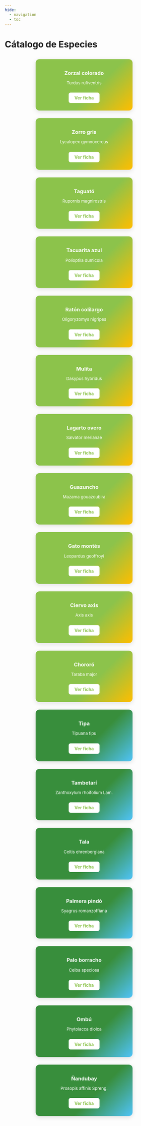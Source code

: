 ```yaml
---
hide:
  - navigation
  - toc
---
```

# Cátalogo de Especies

<!-- <div class="iframe-container-map">
    <iframe 
        src="https://padlet.com/noelibaeza/c-talogo-de-especies-eaisgy6z16fl1kl0"
        style="width:100%; min-height:600px;" 
        allow="fullscreen"
        loading="lazy" 
        referrerpolicy="no-referrer-when-downgrade">
    </iframe>
</div>

<div class="button-container">
    <a href="https://padlet.com/noelibaeza/c-talogo-de-especies-eaisgy6z16fl1kl0" 
       target="_blank" 
       class="open-button">
       Ver cátalogo de especies
    </a>
</div> -->
<div style="display: flex; flex-wrap: wrap; gap: 24px; justify-content: center; margin: 30px 0;">
  <div style="background: linear-gradient(135deg, #8cc34b 60%, #ffbd00 100%); border-radius: 12px; box-shadow: 0 4px 16px rgba(0,0,0,0.12); padding: 24px; width: 260px; text-align: center;">
    <h3 style="margin: 10px 0 6px 0; color: #fff;">Zorzal colorado</h3>
    <p style="color: #fff; font-size: 0.95em;">Turdus rufiventris</p>
    <a href="https://drive.google.com/file/d/1Gl7P986VhY_cnE04c7Jm4GemQ8VrHqpJ/view?usp=sharing" target="_blank" style="display: inline-block; margin-top: 10px; padding: 8px 18px; background: #fff; color: #8cc34b; border-radius: 6px; font-weight: bold; text-decoration: none; transition: background 0.2s, color 0.2s;">Ver ficha</a>
  </div>
  <div style="background: linear-gradient(135deg, #8cc34b 60%, #ffbd00 100%); border-radius: 12px; box-shadow: 0 4px 16px rgba(0,0,0,0.12); padding: 24px; width: 260px; text-align: center;">
    <h3 style="margin: 10px 0 6px 0; color: #fff;">Zorro gris</h3>
    <p style="color: #fff; font-size: 0.95em;">Lycalopex gymnocercus</p>
    <a href="https://drive.google.com/file/d/1wZInR1zUoPKH4mJpnu0xvnFnSr3WKepJ/view?usp=sharing" target="_blank" style="display: inline-block; margin-top: 10px; padding: 8px 18px; background: #fff; color: #8cc34b; border-radius: 6px; font-weight: bold; text-decoration: none; transition: background 0.2s, color 0.2s;">Ver ficha</a>
  </div>
  <div style="background: linear-gradient(135deg, #8cc34b 60%, #ffbd00 100%); border-radius: 12px; box-shadow: 0 4px 16px rgba(0,0,0,0.12); padding: 24px; width: 260px; text-align: center;">
    <h3 style="margin: 10px 0 6px 0; color: #fff;">Taguató</h3>
    <p style="color: #fff; font-size: 0.95em;">Rupornis magnirostris</p>
    <a href="https://drive.google.com/file/d/1UN21DqA-z59vtQsUzNw7Ly15RXdeY4Jt/view?usp=sharing" target="_blank" style="display: inline-block; margin-top: 10px; padding: 8px 18px; background: #fff; color: #8cc34b; border-radius: 6px; font-weight: bold; text-decoration: none; transition: background 0.2s, color 0.2s;">Ver ficha</a>
  </div>
  <div style="background: linear-gradient(135deg, #8cc34b 60%, #ffbd00 100%); border-radius: 12px; box-shadow: 0 4px 16px rgba(0,0,0,0.12); padding: 24px; width: 260px; text-align: center;">
    <h3 style="margin: 10px 0 6px 0; color: #fff;">Tacuarita azul</h3>
    <p style="color: #fff; font-size: 0.95em;">Polioptila dumicola</p>
    <a href="https://drive.google.com/file/d/1OKVH7YslPyRsztgcJ960vqgLFyem8ZgU/view?usp=sharing" target="_blank" style="display: inline-block; margin-top: 10px; padding: 8px 18px; background: #fff; color: #8cc34b; border-radius: 6px; font-weight: bold; text-decoration: none; transition: background 0.2s, color 0.2s;">Ver ficha</a>
  </div>
  <div style="background: linear-gradient(135deg, #8cc34b 60%, #ffbd00 100%); border-radius: 12px; box-shadow: 0 4px 16px rgba(0,0,0,0.12); padding: 24px; width: 260px; text-align: center;">
    <h3 style="margin: 10px 0 6px 0; color: #fff;">Ratón colilargo</h3>
    <p style="color: #fff; font-size: 0.95em;">Oligoryzomys nigripes</p>
    <a href="https://drive.google.com/file/d/1BB6-I_LIGLiDZNlQ2cXlHR9hWlfmbXEo/view?usp=sharing" target="_blank" style="display: inline-block; margin-top: 10px; padding: 8px 18px; background: #fff; color: #8cc34b; border-radius: 6px; font-weight: bold; text-decoration: none; transition: background 0.2s, color 0.2s;">Ver ficha</a>
  </div>
  <div style="background: linear-gradient(135deg, #8cc34b 60%, #ffbd00 100%); border-radius: 12px; box-shadow: 0 4px 16px rgba(0,0,0,0.12); padding: 24px; width: 260px; text-align: center;">
    <h3 style="margin: 10px 0 6px 0; color: #fff;">Mulita</h3>
    <p style="color: #fff; font-size: 0.95em;">Dasypus hybridus</p>
    <a href="https://drive.google.com/file/d/1w1vQsMTuC6LE2X7-_4oS_kxMAFctN3Oe/view?usp=sharing" target="_blank" style="display: inline-block; margin-top: 10px; padding: 8px 18px; background: #fff; color: #8cc34b; border-radius: 6px; font-weight: bold; text-decoration: none; transition: background 0.2s, color 0.2s;">Ver ficha</a>
  </div>
  <div style="background: linear-gradient(135deg, #8cc34b 60%, #ffbd00 100%); border-radius: 12px; box-shadow: 0 4px 16px rgba(0,0,0,0.12); padding: 24px; width: 260px; text-align: center;">
    <h3 style="margin: 10px 0 6px 0; color: #fff;">Lagarto overo</h3>
    <p style="color: #fff; font-size: 0.95em;">Salvator merianae
</p>
    <a href="https://drive.google.com/file/d/1V5wkoGvilwsIPz6AlgGa2rhU2YsuOSRI/view?usp=sharing" target="_blank" style="display: inline-block; margin-top: 10px; padding: 8px 18px; background: #fff; color: #8cc34b; border-radius: 6px; font-weight: bold; text-decoration: none; transition: background 0.2s, color 0.2s;">Ver ficha</a>
  </div>
  <div style="background: linear-gradient(135deg, #8cc34b 60%, #ffbd00 100%); border-radius: 12px; box-shadow: 0 4px 16px rgba(0,0,0,0.12); padding: 24px; width: 260px; text-align: center;">
    <h3 style="margin: 10px 0 6px 0; color: #fff;">Guazuncho</h3>
    <p style="color: #fff; font-size: 0.95em;">Mazama gouazoubira</p>
    <a href="https://drive.google.com/file/d/1-tSMkta2G1nHFsHp03g4Ji9h4XHGljak/view?usp=sharing" target="_blank" style="display: inline-block; margin-top: 10px; padding: 8px 18px; background: #fff; color: #8cc34b; border-radius: 6px; font-weight: bold; text-decoration: none; transition: background 0.2s, color 0.2s;">Ver ficha</a>
  </div>
  <div style="background: linear-gradient(135deg, #8cc34b 60%, #ffbd00 100%); border-radius: 12px; box-shadow: 0 4px 16px rgba(0,0,0,0.12); padding: 24px; width: 260px; text-align: center;">
    <h3 style="margin: 10px 0 6px 0; color: #fff;">Gato montés</h3>
    <p style="color: #fff; font-size: 0.95em;">Leopardus geoffroyi</p>
    <a href="https://drive.google.com/file/d/1XnFkMQxfwSrTffGJ27jHEH6R6-a_IUgB/view?usp=sharing" target="_blank" style="display: inline-block; margin-top: 10px; padding: 8px 18px; background: #fff; color: #8cc34b; border-radius: 6px; font-weight: bold; text-decoration: none; transition: background 0.2s, color 0.2s;">Ver ficha</a>
  </div>
  <div style="background: linear-gradient(135deg, #8cc34b 60%, #ffbd00 100%); border-radius: 12px; box-shadow: 0 4px 16px rgba(0,0,0,0.12); padding: 24px; width: 260px; text-align: center;">
    <h3 style="margin: 10px 0 6px 0; color: #fff;">Ciervo axis</h3>
    <p style="color: #fff; font-size: 0.95em;">Axis axis</p>
    <a href="https://drive.google.com/file/d/1BF5xowwp4mPKhbkCUlNje4FXa_uE5YIU/view?usp=sharing" target="_blank" style="display: inline-block; margin-top: 10px; padding: 8px 18px; background: #fff; color: #8cc34b; border-radius: 6px; font-weight: bold; text-decoration: none; transition: background 0.2s, color 0.2s;">Ver ficha</a>
  </div>
  <div style="background: linear-gradient(135deg, #8cc34b 60%, #ffbd00 100%); border-radius: 12px; box-shadow: 0 4px 16px rgba(0,0,0,0.12); padding: 24px; width: 260px; text-align: center;">
    <h3 style="margin: 10px 0 6px 0; color: #fff;">Chororó</h3>
    <p style="color: #fff; font-size: 0.95em;">Taraba major</p>
    <a href="https://drive.google.com/file/d/1Gb5MUNQK3hUrFDNjL9KfNr0K6gnKvrcy/view?usp=sharing" target="_blank" style="display: inline-block; margin-top: 10px; padding: 8px 18px; background: #fff; color: #8cc34b; border-radius: 6px; font-weight: bold; text-decoration: none; transition: background 0.2s, color 0.2s;">Ver ficha</a>
  </div>
  <div style="background: linear-gradient(135deg, #388e3c 60%, #4fc3f7 100%); border-radius: 12px; box-shadow: 0 4px 16px rgba(0,0,0,0.12); padding: 24px; width: 260px; text-align: center;">
    <h3 style="margin: 10px 0 6px 0; color: #fff;">Tipa</h3>
    <p style="color: #fff; font-size: 0.95em;">Tipuana tipu</p>
    <a href="https://drive.google.com/file/d/1nipJX1TmWJSd2CTChRJCTVoWFNlDqxwo/view?usp=sharing" target="_blank" style="display: inline-block; margin-top: 10px; padding: 8px 18px; background: #fff; color: #8cc34b; border-radius: 6px; font-weight: bold; text-decoration: none; transition: background 0.2s, color 0.2s;">Ver ficha</a>
  </div>
  <div style="background: linear-gradient(135deg, #388e3c 60%, #4fc3f7 100%); border-radius: 12px; box-shadow: 0 4px 16px rgba(0,0,0,0.12); padding: 24px; width: 260px; text-align: center;">
    <h3 style="margin: 10px 0 6px 0; color: #fff;">Tambetarí</h3>
    <p style="color: #fff; font-size: 0.95em;">Zanthoxylum rhoifolium Lam.</p>
    <a href="https://drive.google.com/file/d/1ej5Y5wYdo0Exi9x_OcGPtplXcUTS_e2A/view?usp=sharing" target="_blank" style="display: inline-block; margin-top: 10px; padding: 8px 18px; background: #fff; color: #8cc34b; border-radius: 6px; font-weight: bold; text-decoration: none; transition: background 0.2s, color 0.2s;">Ver ficha</a>
  </div>
  <div style="background: linear-gradient(135deg, #388e3c 60%, #4fc3f7 100%); border-radius: 12px; box-shadow: 0 4px 16px rgba(0,0,0,0.12); padding: 24px; width: 260px; text-align: center;">
    <h3 style="margin: 10px 0 6px 0; color: #fff;">Tala</h3>
    <p style="color: #fff; font-size: 0.95em;">Celtis ehrenbergiana</p>
    <a href="https://drive.google.com/file/d/1mzkazE45q1VMt3iktUDD65DVE2MMK4sv/view?usp=sharing" target="_blank" style="display: inline-block; margin-top: 10px; padding: 8px 18px; background: #fff; color: #8cc34b; border-radius: 6px; font-weight: bold; text-decoration: none; transition: background 0.2s, color 0.2s;">Ver ficha</a>
  </div>
  <div style="background: linear-gradient(135deg, #388e3c 60%, #4fc3f7 100%); border-radius: 12px; box-shadow: 0 4px 16px rgba(0,0,0,0.12); padding: 24px; width: 260px; text-align: center;">
    <h3 style="margin: 10px 0 6px 0; color: #fff;">Palmera pindó</h3>
    <p style="color: #fff; font-size: 0.95em;">Syagrus romanzoffiana</p>
    <a href="https://drive.google.com/file/d/1se6bhB3yWSWXd-jMDqUD304pbUtzr-FD/view?usp=sharing" target="_blank" style="display: inline-block; margin-top: 10px; padding: 8px 18px; background: #fff; color: #8cc34b; border-radius: 6px; font-weight: bold; text-decoration: none; transition: background 0.2s, color 0.2s;">Ver ficha</a>
  </div>
  <div style="background: linear-gradient(135deg, #388e3c 60%, #4fc3f7 100%); border-radius: 12px; box-shadow: 0 4px 16px rgba(0,0,0,0.12); padding: 24px; width: 260px; text-align: center;">
    <h3 style="margin: 10px 0 6px 0; color: #fff;">Palo borracho</h3>
    <p style="color: #fff; font-size: 0.95em;">Ceiba speciosa</p>
    <a href="https://drive.google.com/file/d/1bb8I9LMpVHUZgLKQhL9LSGTNkqQxtxJ1/view?usp=sharing" target="_blank" style="display: inline-block; margin-top: 10px; padding: 8px 18px; background: #fff; color: #8cc34b; border-radius: 6px; font-weight: bold; text-decoration: none; transition: background 0.2s, color 0.2s;">Ver ficha</a>
  </div>
  <div style="background: linear-gradient(135deg, #388e3c 60%, #4fc3f7 100%); border-radius: 12px; box-shadow: 0 4px 16px rgba(0,0,0,0.12); padding: 24px; width: 260px; text-align: center;">
    <h3 style="margin: 10px 0 6px 0; color: #fff;">Ombú</h3>
    <p style="color: #fff; font-size: 0.95em;"> Phytolacca dioica</p>
    <a href="https://drive.google.com/file/d/1ZQ4Z1xL9MlMGgJPIPtUlcAAoBcjztynt/view?usp=sharing" target="_blank" style="display: inline-block; margin-top: 10px; padding: 8px 18px; background: #fff; color: #8cc34b; border-radius: 6px; font-weight: bold; text-decoration: none; transition: background 0.2s, color 0.2s;">Ver ficha</a>
  </div>
  <div style="background: linear-gradient(135deg, #388e3c 60%, #4fc3f7 100%); border-radius: 12px; box-shadow: 0 4px 16px rgba(0,0,0,0.12); padding: 24px; width: 260px; text-align: center;">
    <h3 style="margin: 10px 0 6px 0; color: #fff;">Ñandubay</h3>
    <p style="color: #fff; font-size: 0.95em;">Prosopis affinis Spreng.</p>
    <a href="https://drive.google.com/file/d/1WTc8PaWU_RpMKI7evr7a_pkTr5mn4Noe/view?usp=sharing" target="_blank" style="display: inline-block; margin-top: 10px; padding: 8px 18px; background: #fff; color: #8cc34b; border-radius: 6px; font-weight: bold; text-decoration: none; transition: background 0.2s, color 0.2s;">Ver ficha</a>
  </div>
  <!-- Repite este bloque y cambia los datos para cada una de las 28 especies -->
  <!-- ... -->
</div>